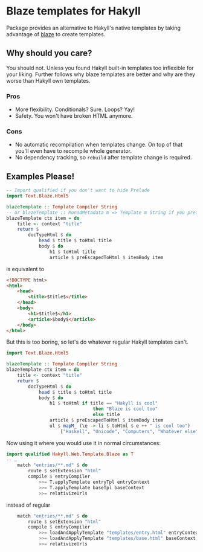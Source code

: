 # Blaze templates for Hakyll

Package provides an alternative to Hakyll's native templates by taking
advantage of [blaze] to create templates.

[blaze]: http://hackage.haskell.org/package/blaze-html

## Why should you care?

You should not. Unless you found Hakyll built-in templates too inflexible for
your liking. Further follows why blaze templates are better and why are they
worse than Hakyll own templates.

### Pros

- More flexibility. Conditionals? Sure. Loops? Yay!
- Safety. You won't have broken HTML anymore.

### Cons

- No automatic recompilation when templates change. On top of that you'll even
  have to recompile whole generator.
- No dependency tracking, so `rebuild` after template change is required.

## Examples Please!

```haskell
-- Import qualified if you don't want to hide Prelude
import Text.Blaze.Html5

blazeTemplate :: Template Compiler String
-- or blazeTemplate :: MonadMetadata m => Template m String if you prefer so
blazeTemplate ctx item = do
    title <- context "title"
    return $
        docTypeHtml $ do
            head $ title $ toHtml title
            body $ do
                h1 $ toHtml title
                article $ preEscapedToHtml $ itemBody item
```

is equivalent to

```html
<!DOCTYPE html>
<html>
    <head>
        <title>$title$</title>
    </head>
    <body>
        <h1>$title$</h1>
        <article>$body$</article>
    </body>
</html>
```

But this is too boring, so let's do whatever regular Hakyll templates can't.

```haskell
import Text.Blaze.Html5

blazeTemplate :: Template Compiler String
blazeTemplate ctx item = do
    title <- context "title"
    return $
        docTypeHtml $ do
            head $ title $ toHtml title
            body $ do
                h1 $ toHtml if title == "Hakyll is cool"
                                then "Blaze is cool too"
                                else title
                article $ preEscapedToHtml $ itemBody item
                ul $ mapM_ (\e -> li $ toHtml $ e ++ " is cool too")
                    ["Haskell", "Unicode", "Computers", "Whatever else"]
```

Now using it where you would use it in normal circumstances:

```haskell
import qualified Hakyll.Web.Template.Blaze as T
-- …
    match "entries/**.md" $ do
        route $ setExtension "html"
        compile $ entryCompiler
            >>= T.applyTemplate entryTpl entryContext
            >>= T.applyTemplate baseTpl baseContext
            >>= relativizeUrls
```

instead of regular

```haskell
    match "entries/**.md" $ do
        route $ setExtension "html"
        compile $ entryCompiler
            >>= loadAndApplyTemplate "templates/entry.html" entryContext
            >>= loadAndApplyTemplate "templates/base.html" baseContext
            >>= relativizeUrls
```

